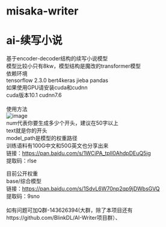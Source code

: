 # misaka-writer<br>
# ai-续写小说<br>

基于encoder-decoder结构的续写小说模型<br>
模型比较小只有8kw，模型结构是魔改的transformer模型<br>
依赖环境<br>
tensorflow 2.3.0 bert4keras jieba pandas<br>
如果使用GPU请安装cuda和cudnn<br>
cuda版本10.1 cudnn7.6<br>
<br>
使用方法<br>
![image](https://user-images.githubusercontent.com/62837036/169949572-b64ac754-e590-4cd3-bee5-08a597fa60b8.png)<br>
num代表你要生成多少个开头，建议在50字以上<br>
text就是你的开头<br>
model_path是模型的权重路径<br>
训练语料有100G中文和50G英文也分享出来  
链接：https://pan.baidu.com/s/1WCiPA_tplI0AhdpDEuQ5ig  
提取码：rlse  

目前公开权重<br>
base/综合模型<br>
链接：https://pan.baidu.com/s/1SdvL6W70np2qp9jDWbsGVQ <br>
提取码：9sno<br>
<br>
如有问题可加Q群-143626394(大群，除了本项目还有https://github.com/BlinkDL/AI-Writer项目群）、<br>
